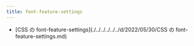 ```yaml
---
title: font-feature-settings
---
```



- [CSS の font-feature-settings](./../../../../../d/2022/05/30/CSS の font-feature-settings.md)




